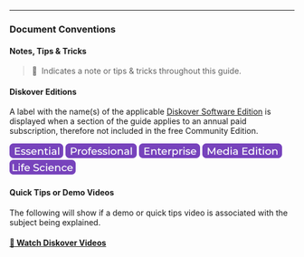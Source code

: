 ___
### Document Conventions

#### Notes, Tips & Tricks
> 🔆 &nbsp;Indicates a note or tips & tricks throughout this guide.

#### Diskover Editions
A label with the name(s) of the applicable [Diskover Software Edition](https://www.diskoverdata.com/solutions/) is displayed when a section of the guide applies to an annual paid subscription, therefore not included in the free Community Edition.

![Image: Essential Edition Label](images/button_edition_essential.png)&nbsp;![Image: Professional Edition Label](images/button_edition_professional.png)&nbsp;![Image: Enterprise Edition Label](images/button_edition_enterprise.png)&nbsp;![Image: AJA Diskover Media Edition Label](images/button_edition_media.png)&nbsp;![Image: Life Science Edition Label](images/button_edition_life_science.png)

#### Quick Tips or Demo Videos
The following will show if a demo or quick tips video is associated with the subject being explained.

#### [🍿 Watch Diskover Videos](https://vimeo.com/user160841725)
